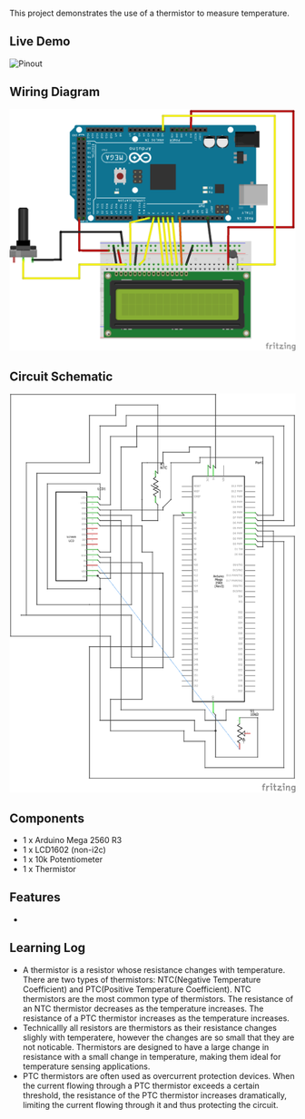This project demonstrates the use of a thermistor to measure temperature. 

## Live Demo

![ Pinout](./Thermistor%20Pinout.png)

## Wiring Diagram

![Wiring Diagram](./Thermistor%20Wiring%20Diagram.png)

## Circuit Schematic

![Circuit Schematic](./Thermistor%20Circuit%20Schematic.png)

## Components

- 1 x Arduino Mega 2560 R3
- 1 x LCD1602 (non-i2c)
- 1 x 10k Potentiometer
- 1 x Thermistor

## Features

- 

## Learning Log

- A thermistor is a resistor whose resistance changes with temperature. There are two types of thermistors: NTC(Negative Temperature Coefficient) and PTC(Positive Temperature Coefficient). NTC thermistors are the most common type of thermistors. The resistance of an NTC thermistor decreases as the temperature increases. The resistance of a PTC thermistor increases as the temperature increases.
- Technicallly all resistors are thermistors as their resistance changes slighly with temperatere, however the changes are so small that they are not noticable. Thermistors are designed to have a large change in resistance with a small change in temperature, making them ideal for temperature sensing applications.
- PTC thermistors are often used as overcurrent protection devices. When the current flowing through a PTC thermistor exceeds a certain threshold, the resistance of the PTC thermistor increases dramatically, limiting the current flowing through it and thus protecting the circuit.
